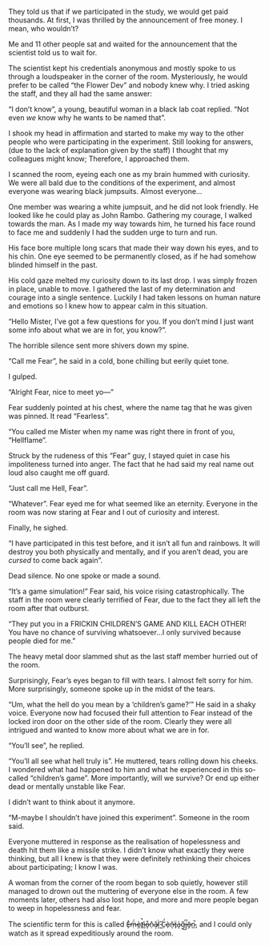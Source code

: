  

They told us that if we participated in the study, we would get paid thousands. At first, I was thrilled by the announcement of free money. I mean, who wouldn’t? 

Me and 11 other people sat and waited for the announcement that the scientist told us to wait for.

The scientist kept his credentials anonymous and mostly spoke to us through a loudspeaker in the corner of the room. Mysteriously, he would prefer to be called “the Flower Dev” and nobody knew why. I tried asking the staff, and they all had the same answer:

“I don’t know”, a young, beautiful woman in a black lab coat replied. “Not even *we* know why he wants to be named that”.

I shook my head in affirmation and started to make my way to the other people who were participating in the experiment. Still looking for answers, (due to the lack of explanation given by the staff) I thought that my colleagues might know; Therefore, I approached them.

I scanned the room, eyeing each one as my brain hummed with curiosity. We were all bald due to the conditions of the experiment, and almost everyone was wearing black jumpsuits. Almost everyone…

One member was wearing a white jumpsuit, and he did not look friendly. He looked like he could play as John Rambo. Gathering my courage, I walked towards the man. As I made my way towards him, he turned his face round to face me and suddenly I had the sudden urge to turn and run.

His face bore multiple long scars that made their way down his eyes, and to his chin. One eye seemed to be permanently closed, as if he had somehow blinded himself in the past.

His cold gaze melted my curiosity down to its last drop. I was simply frozen in place, unable to move. I gathered the last of my determination and courage into a single sentence. Luckily I had taken lessons on human nature and emotions so I knew how to appear calm in this situation.

“Hello Mister, I’ve got a few questions for you. If you don’t mind I just want some info about what we are in for, you know?”.

The horrible silence sent more shivers down my spine. 

“Call me Fear”, he said in a cold, bone chilling but eerily quiet tone.

I gulped.

“Alright Fear, nice to meet yo—”

Fear suddenly pointed at his chest, where the name tag that he was given was pinned. It read “Fearless”.

“You called me Mister when my name was right there in front of you, “Hellflame”.

Struck by the rudeness of this “Fear” guy, I stayed quiet in case his impoliteness turned into anger. The fact that he had said my real name out loud also caught me off guard.

“Just call me Hell, Fear”.

“Whatever”. Fear eyed me for what seemed like an eternity. Everyone in the room was now staring at Fear and I out of curiosity and interest.

Finally, he sighed.

“I have participated in this test before, and it isn’t all fun and rainbows. It will destroy you both physically and mentally, and if you aren’t dead, you are *cursed* to come back again”.

Dead silence. No one spoke or made a sound.

“It’s a game simulation!” Fear said, his voice rising catastrophically. The staff in the room were clearly terrified of Fear, due to the fact they all left the room after that outburst.

“They put you in a FRICKIN CHILDREN’S GAME AND KILL EACH OTHER! You have no chance of surviving whatsoever…I only survived because people died for me.”

The heavy metal door slammed shut as the last staff member hurried out of the room.

Surprisingly, Fear’s eyes began to fill with tears. I almost felt sorry for him. More surprisingly, someone spoke up in the midst of the tears.

“Um, what the hell do you mean by a ‘children’s game?’” He said in a shaky voice. Everyone now had focused their full attention to Fear instead of the locked iron door on the other side of the room. Clearly they were all intrigued and wanted to know more about what we are in for.

“You’ll see”, he replied.

“You’ll all see what hell truly is”. He muttered, tears rolling down his cheeks. I wondered what had happened to him and what he experienced in this so-called “children’s game”. More importantly, will we survive? Or end up either dead or mentally unstable like Fear.

I didn’t want to think about it anymore.

“M-maybe I shouldn’t have joined this experiment”. Someone in the room said.

Everyone muttered in response as the realisation of hopelessness and death hit them like a missile strike. I didn’t know what exactly they were thinking, but all I knew is that they were definitely rethinking their choices about participating; I know I was.

A woman from the corner of the room began to sob quietly, however still managed to drown out the muttering of everyone else in the room. A few moments later, others had also lost hope, and more and more people began to weep in hopelessness and fear.

The scientific term for this is called E̶̗̽ṃ̶̈́ò̷̼t̸̗̚ì̶̼o̶̝͒n̷̹̽ǎ̴͕ḽ̷̀ ̵̺͆C̴̩̈́ò̵̜n̶̨̆ẗ̶̙a̴̞͗g̵͂͜i̶̡͆ō̶̡n̴̲̚, and I could only watch as it spread expeditiously around the room.